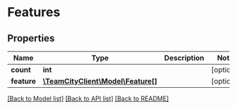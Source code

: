 # Features

## Properties
Name | Type | Description | Notes
------------ | ------------- | ------------- | -------------
**count** | **int** |  | [optional] 
**feature** | [**\TeamCityClient\Model\Feature[]**](Feature.md) |  | [optional] 

[[Back to Model list]](../README.md#documentation-for-models) [[Back to API list]](../README.md#documentation-for-api-endpoints) [[Back to README]](../README.md)


